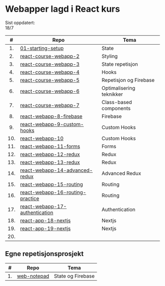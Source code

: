 # Webapper lagd i React kurs
Sist oppdatert:  
18/7

| #   | Repo                                                                                         | Tema                     |
|:---:|----------------------------------------------------------------------------------------------|--------------------------|
| 1.  |[01-starting-setup](https://github.com/paalss/01-starting-setup)                              | State                    |
| 2.  |[react-course-webapp-2](https://github.com/paalss/react-course-webapp-2)                      | Styling                  |
| 3.  |[react-course-webapp-3](https://github.com/paalss/react-course-webapp-3)                      | State repetisjon         |
| 4.  |[react-course-webapp-4](https://github.com/paalss/react-course-webapp-4)                      | Hooks                    |
| 5.  |[react-course-webapp-5](https://github.com/paalss/react-course-webapp-5)                      | Repetisjon og Firebase   |
| 6.  |[react-course-webapp-6](https://github.com/paalss/react-course-webapp-6)                      | Optimalisering teknikker |
| 7.  |[react-course-webapp-7](https://github.com/paalss/react-course-webapp-7)                      | Class-based components   |
| 8.  |[react-webapp-8-firebase](https://github.com/paalss/react-webapp-8-firebase)                  | Firebase                 |
| 9.  |[react-webapp-9-custom-hooks](https://github.com/paalss/react-webapp-9-custom-hooks)          | Custom Hooks             |
| 10. |[react-webapp-10](https://github.com/paalss/react-webapp-10)                                  | Custom Hooks             |
| 11. |[react-webapp-11-forms](https://github.com/paalss/react-webapp-11-forms)                      | Forms                    |
| 12. |[react-webapp-12-redux](https://github.com/paalss/react-webapp-12-redux)                      | Redux                    |
| 13. |[react-webapp-13-redux](https://github.com/paalss/react-webapp-13-redux)                      | Redux                    |
| 14. |[react-webapp-14-advanced-redux](https://github.com/paalss/react-webapp-14-advanced-redux)    | Advanced Redux           |
| 15. |[react-webapp-15-routing](https://github.com/paalss/react-webapp-15-routing)                  | Routing                  |
| 16. |[react-webapp-16-routing-practice](https://github.com/paalss/react-webapp-16-routing-practice)| Routing                  |
| 17. |[react-webapp-17-authentication](https://github.com/paalss/react-webapp-17-authentication)    | Authentication           |
| 18. |[react-app-18-nextjs](https://github.com/paalss/react-app-18-nextjs)                          | Nextjs                   |
| 19. |[react-app-19-nextjs](https://github.com/paalss/react-app-19-nextjs)                          | Nextjs                   |
| 20. |  

## Egne repetisjonsprosjekt
| #  | Repo                                               | Tema            |
|:--:|----------------------------------------------------|-----------------|
| 1. |[web-notepad](https://github.com/paalss/web-notepad)|State og Firebase|